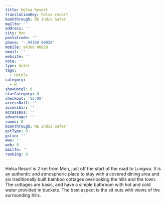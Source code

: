 ```yaml
---
title: Helsa Resort
translationKey: helsa-resort
bookthrough: NE India Safar
mailto: ''
address: ''
city: Mon
postalcode: ''
phone: '-,94360 00028'
mobile: 94360 00028
email: ''
website: ''
note: ''
type: hotel
tags:
  - Hotels
category:
  - H
showHotel: 0
starCategory: 0
checkout: '12:00'
accessRail: ''
accessAir: ''
accessBus: ''
advantage: ''
rooms: 0
bookThrough: NE India Safar
gstType: 0
gstin: ''
www: ''
web: 0
mailTo: ''
ranking: 0
---
```







Helsa Resort is 2 km from Mon, just off the start of the road to Lungwa. It is an authentic and atmospheric place to stay with a covered dining area and six traditionally built bamboo cottages overlooking the hills and the town.     The cottages are basic, and have a simple bathroom with hot and cold water provided in buckets. The best aspect is the sit outs with views of the surrounding hills.